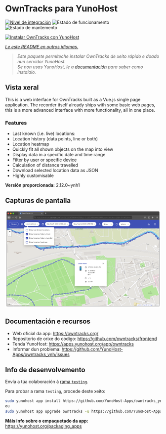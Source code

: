 <!--
NOTA: Este README foi creado automáticamente por <https://github.com/YunoHost/apps/tree/master/tools/readme_generator>
NON debe editarse manualmente.
-->

# OwnTracks para YunoHost

[![Nivel de integración](https://dash.yunohost.org/integration/owntracks.svg)](https://dash.yunohost.org/appci/app/owntracks) ![Estado de funcionamento](https://ci-apps.yunohost.org/ci/badges/owntracks.status.svg) ![Estado de mantemento](https://ci-apps.yunohost.org/ci/badges/owntracks.maintain.svg)

[![Instalar OwnTracks con YunoHost](https://install-app.yunohost.org/install-with-yunohost.svg)](https://install-app.yunohost.org/?app=owntracks)

*[Le este README en outros idiomas.](./ALL_README.md)*

> *Este paquete permíteche instalar OwnTracks de xeito rápido e doado nun servidor YunoHost.*  
> *Se non usas YunoHost, le a [documentación](https://yunohost.org/install) para saber como instalalo.*

## Vista xeral

This is a web interface for OwnTracks built as a Vue.js single page application. The recorder itself already ships with some basic web pages, this is a more advanced interface with more functionality, all in one place.

### Features

- Last known (i.e. live) locations:
- Location history (data points, line or both)
- Location heatmap
- Quickly fit all shown objects on the map into view
- Display data in a specific date and time range
- Filter by user or specific device
- Calculation of distance travelled
- Download selected location data as JSON
- Highly customisable


**Versión proporcionada:** 2.12.0~ynh1

## Capturas de pantalla

![Captura de pantalla de OwnTracks](./doc/screenshots/screenshot.png)

## Documentación e recursos

- Web oficial da app: <https://owntracks.org/>
- Repositorio de orixe do código: <https://github.com/owntracks/frontend>
- Tenda YunoHost: <https://apps.yunohost.org/app/owntracks>
- Informar dun problema: <https://github.com/YunoHost-Apps/owntracks_ynh/issues>

## Info de desenvolvemento

Envía a túa colaboración á [rama `testing`](https://github.com/YunoHost-Apps/owntracks_ynh/tree/testing).

Para probar a rama `testing`, procede deste xeito:

```bash
sudo yunohost app install https://github.com/YunoHost-Apps/owntracks_ynh/tree/testing --debug
ou
sudo yunohost app upgrade owntracks -u https://github.com/YunoHost-Apps/owntracks_ynh/tree/testing --debug
```

**Máis info sobre o empaquetado da app:** <https://yunohost.org/packaging_apps>
